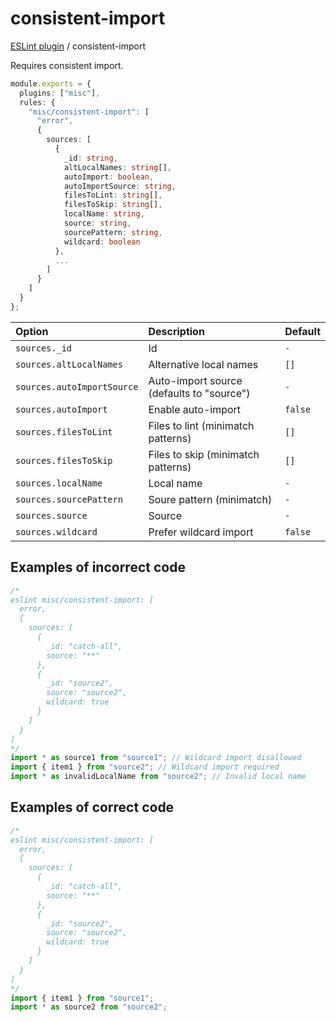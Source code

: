 # consistent-import

[ESLint plugin](https://ilyub.github.io/eslint-plugin-misc/) / consistent-import

Requires consistent import.

```ts
module.exports = {
  plugins: ["misc"],
  rules: {
    "misc/consistent-import": [
      "error",
      {
        sources: [
          {
            _id: string,
            altLocalNames: string[],
            autoImport: boolean,
            autoImportSource: string,
            filesToLint: string[],
            filesToSkip: string[],
            localName: string,
            source: string,
            sourcePattern: string,
            wildcard: boolean
          },
          ...
        ]
      }
    ]
  }
};
```

| Option | Description | Default |
| :----- | :----- | :----- |
| `sources._id` | Id | `-` |
| `sources.altLocalNames` | Alternative local names | `[]` |
| `sources.autoImportSource` | Auto-import source (defaults to "source") | `-` |
| `sources.autoImport` | Enable auto-import | `false` |
| `sources.filesToLint` | Files to lint (minimatch patterns) | `[]` |
| `sources.filesToSkip` | Files to skip (minimatch patterns) | `[]` |
| `sources.localName` | Local name | `-` |
| `sources.sourcePattern` | Soure pattern (minimatch) | `-` |
| `sources.source` | Source | `-` |
| `sources.wildcard` | Prefer wildcard import | `false` |

## Examples of incorrect code

```ts
/*
eslint misc/consistent-import: [
  error,
  {
    sources: [
      {
        _id: "catch-all",
        source: "**"
      },
      {
        _id: "source2",
        source: "source2",
        wildcard: true
      }
    ]
  }
]
*/
import * as source1 from "source1"; // Wildcard import disallowed
import { item1 } from "source2"; // Wildcard import required
import * as invalidLocalName from "source2"; // Invalid local name
```

## Examples of correct code

```ts
/*
eslint misc/consistent-import: [
  error,
  {
    sources: [
      {
        _id: "catch-all",
        source: "**"
      },
      {
        _id: "source2",
        source: "source2",
        wildcard: true
      }
    ]
  }
]
*/
import { item1 } from "source1";
import * as source2 from "source2";
```